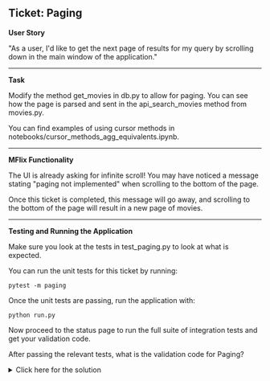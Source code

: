## Ticket: Paging

**User Story**

"As a user, I'd like to get the next page of results for my query by scrolling down in the main window of the application."

---

**Task**

Modify the method get_movies in db.py to allow for paging. You can see how the page is parsed and sent in the api_search_movies method from movies.py.

You can find examples of using cursor methods in notebooks/cursor_methods_agg_equivalents.ipynb.

---

**MFlix Functionality**

The UI is already asking for infinite scroll! You may have noticed a message stating "paging not implemented" when scrolling to the bottom of the page.

Once this ticket is completed, this message will go away, and scrolling to the bottom of the page will result in a new page of movies.

---

**Testing and Running the Application**

Make sure you look at the tests in test_paging.py to look at what is expected.

You can run the unit tests for this ticket by running:

```
pytest -m paging
```

Once the unit tests are passing, run the application with:

```
python run.py
```

Now proceed to the status page to run the full suite of integration tests and get your validation code.

After passing the relevant tests, what is the validation code for Paging?

<details>
  <summary>Click here for the solution</summary>
    Answer: 5a9824d057adff467fb1f526
</details>

